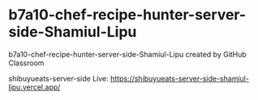 # b7a10-chef-recipe-hunter-server-side-Shamiul-Lipu
b7a10-chef-recipe-hunter-server-side-Shamiul-Lipu created by GitHub Classroom


shibuyueats-server-side
Live: https://shibuyueats-server-side-shamiul-lipu.vercel.app/
